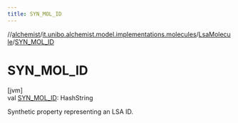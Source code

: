 ```yaml
---
title: SYN_MOL_ID
---
```

//[alchemist](../../../index.html)/[it.unibo.alchemist.model.implementations.molecules](../index.html)/[LsaMolecule](index.html)/[SYN_MOL_ID](-s-y-n_-m-o-l_-i-d.html)



# SYN_MOL_ID



[jvm]\
val [SYN_MOL_ID](-s-y-n_-m-o-l_-i-d.html): HashString



Synthetic property representing an LSA ID.




